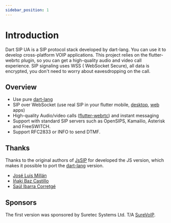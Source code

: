 ```yaml
---
sidebar_position: 1
---
```


# Introduction

Dart SIP UA is a SIP protocol stack developed by dart-lang. You can use it to develop cross-platform VOIP applications. This project relies on the flutter-webrtc plugin, so you can get a high-quality audio and video call experience. SIP signaling uses WSS ( WebSocket Secure), all data is encrypted, you don't need to worry about eavesdropping on the call.

## Overview

- Use pure [dart-lang](https://dart.dev)
- SIP over WebSocket (use real SIP in your flutter mobile, [desktop](https://flutter.dev/desktop), [web](https://flutter.dev/web) apps)
- High-quality Audio/video calls ([flutter-webrtc](https://github.com/cloudwebrtc/flutter-webrtc)) and instant messaging
- Support with standard SIP servers such as OpenSIPS, Kamailio, Asterisk and FreeSWITCH.
- Support RFC2833 or INFO to send DTMF.

## Thanks

Thanks to the original authors of [JsSIP](https://github.com/versatica/JsSIP) for developed the JS version, which makes it possible to port the [dart-lang](https://dart.dev) version.

- [José Luis Millán](https://github.com/jmillan)
- [Iñaki Baz Castillo](https://github.com/ibc)
- [Saúl Ibarra Corretgé](https://github.com/saghul)

## Sponsors

The first version was sponsored by Suretec Systems Ltd. T/A [SureVoIP](https://www.surevoip.co.uk).